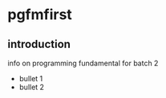 # pgfmfirst

## introduction
info on programming fundamental for batch 2




- bullet 1
- bullet 2
  
